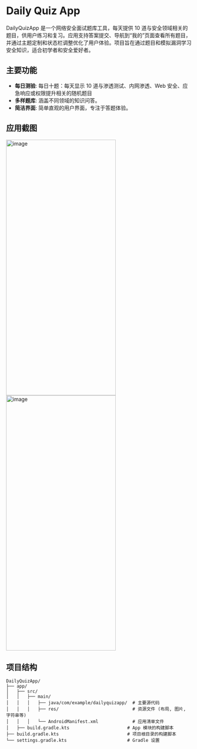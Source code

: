# Daily Quiz App

DailyQuizApp 是一个网络安全面试题库工具，每天提供 10 道与安全领域相关的题目，供用户练习和复习。应用支持答案提交、导航到“我的”页面查看所有题目，并通过主题定制和状态栏调整优化了用户体验。项目旨在通过题目和模拟漏洞学习安全知识，适合初学者和安全爱好者。

## 主要功能

- **每日测验**: 每日十题：每天显示 10 道与渗透测试、内网渗透、Web 安全、应急响应或权限提升相关的随机题目
- **多样题库**: 涵盖不同领域的知识问答。
- **简洁界面**: 简单直观的用户界面，专注于答题体验。

## 应用截图
<img width="298" height="694" alt="image" src="https://github.com/user-attachments/assets/f1c4b1dc-001b-4db9-adef-7f721db06e30" />
<img width="298" height="693" alt="image" src="https://github.com/user-attachments/assets/6997d4a9-f1e2-4355-8f49-edc6a54e1f42" />







## 项目结构

```
DailyQuizApp/
├── app/
│   ├── src/
│   │   ├── main/
│   │   │   ├── java/com/example/dailyquizapp/  # 主要源代码
│   │   │   ├── res/                            # 资源文件 (布局, 图片, 字符串等)
│   │   │   └── AndroidManifest.xml             # 应用清单文件
│   ├── build.gradle.kts                      # App 模块的构建脚本
├── build.gradle.kts                          # 项目根目录的构建脚本
└── settings.gradle.kts                       # Gradle 设置
```


